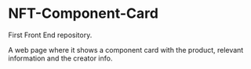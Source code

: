 # NFT-Component-Card

First Front End repository.

A web page where it shows a component card with the product, relevant information and the creator info.
